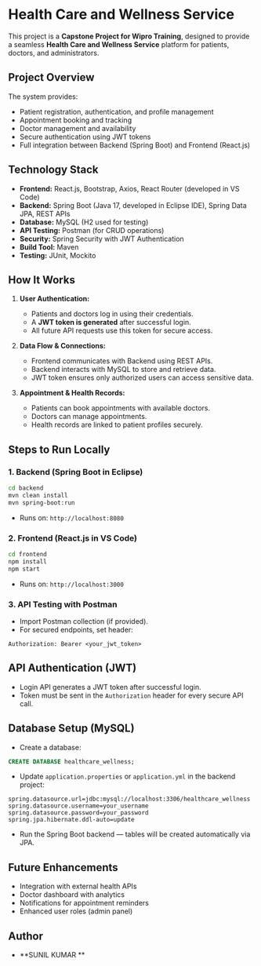 # Health Care and Wellness Service

This project is a **Capstone Project for Wipro Training**, designed to provide a seamless **Health Care and Wellness Service** platform for patients, doctors, and administrators.

## Project Overview
The system provides:
- Patient registration, authentication, and profile management
- Appointment booking and tracking
- Doctor management and availability
- Secure authentication using JWT tokens
- Full integration between Backend (Spring Boot) and Frontend (React.js)

## Technology Stack
- **Frontend:** React.js, Bootstrap, Axios, React Router (developed in VS Code)
- **Backend:** Spring Boot (Java 17, developed in Eclipse IDE), Spring Data JPA, REST APIs
- **Database:** MySQL (H2 used for testing)
- **API Testing:** Postman (for CRUD operations)
- **Security:** Spring Security with JWT Authentication
- **Build Tool:** Maven
- **Testing:** JUnit, Mockito

## How It Works
1. **User Authentication:**
   - Patients and doctors log in using their credentials.
   - A **JWT token is generated** after successful login.
   - All future API requests use this token for secure access.

2. **Data Flow & Connections:**
   - Frontend communicates with Backend using REST APIs.
   - Backend interacts with MySQL to store and retrieve data.
   - JWT token ensures only authorized users can access sensitive data.

3. **Appointment & Health Records:**
   - Patients can book appointments with available doctors.
   - Doctors can manage appointments.
   - Health records are linked to patient profiles securely.

## Steps to Run Locally

### 1. Backend (Spring Boot in Eclipse)
```bash
cd backend
mvn clean install
mvn spring-boot:run
```
- Runs on: `http://localhost:8080`

### 2. Frontend (React.js in VS Code)
```bash
cd frontend
npm install
npm start
```
- Runs on: `http://localhost:3000`

### 3. API Testing with Postman
- Import Postman collection (if provided).
- For secured endpoints, set header:
```
Authorization: Bearer <your_jwt_token>
```

## API Authentication (JWT)
- Login API generates a JWT token after successful login.
- Token must be sent in the `Authorization` header for every secure API call.

## Database Setup (MySQL)
- Create a database:
```sql
CREATE DATABASE healthcare_wellness;
```
- Update `application.properties` or `application.yml` in the backend project:
```properties
spring.datasource.url=jdbc:mysql://localhost:3306/healthcare_wellness
spring.datasource.username=your_username
spring.datasource.password=your_password
spring.jpa.hibernate.ddl-auto=update
```
- Run the Spring Boot backend — tables will be created automatically via JPA.

## Future Enhancements
- Integration with external health APIs
- Doctor dashboard with analytics
- Notifications for appointment reminders
- Enhanced user roles (admin panel)

## Author
- **SUNIL KUMAR **  
